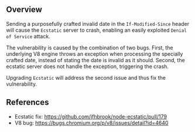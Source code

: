 ## Overview
Sending a purposefully crafted invalid date in the `If-Modified-Since` header will cause the `Ecstatic` server to crash, enabling an easily exploited `Denial of Service` attack. 

The vulnerability is caused by the combination of two bugs. 
First, the underlying V8 engine throws an exception when processing the specially crafted date, instead of stating the date is invalid as it should. Second, the ecstatic server does not handle the exception, triggering the crash.

Upgrading `Ecstatic` will address the second issue and thus fix the vulnerability.

## References
- Ecstatic fix: https://github.com/jfhbrook/node-ecstatic/pull/179
- V8 bug: https://bugs.chromium.org/p/v8/issues/detail?id=4640

